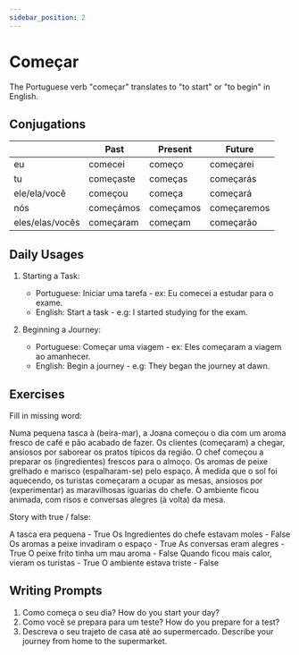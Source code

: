 ```yaml
---
sidebar_position: 2
---
```


# Começar

The Portuguese verb "começar" translates to "to start" or "to begin" in English.

## Conjugations

|                 | Past      | Present   | Future      |
| --------------- | --------- | --------- | ----------- |
| eu              | comecei   | começo    | começarei   |
| tu              | começaste | começas   | começarás   |
| ele/ela/você    | começou   | começa    | começará    |
| nós             | começámos | começamos | começaremos |
| eles/elas/vocês | começaram | começam   | começarão   |

## Daily Usages

1. Starting a Task:

   - Portuguese: Iniciar uma tarefa - ex: Eu comecei a estudar para o exame.
   - English: Start a task - e.g: I started studying for the exam.

2. Beginning a Journey:

   - Portuguese: Começar uma viagem - ex: Eles começaram a viagem ao amanhecer.
   - English: Begin a journey - e.g: They began the journey at dawn.

## Exercises

Fill in missing word:

Numa pequena tasca à (beira-mar), a Joana começou o dia com um aroma fresco de café e pão acabado de fazer. Os clientes (começaram) a chegar, ansiosos por saborear os pratos típicos da região. O chef começou a preparar os (ingredientes) frescos para o almoço. Os aromas de peixe grelhado e marisco (espalharam-se) pelo espaço. À medida que o sol foi aquecendo, os turistas começaram a ocupar as mesas, ansiosos por (experimentar) as maravilhosas iguarias do chefe. O ambiente ficou animada, com risos e conversas alegres (à volta) da mesa.

Story with true / false:

A tasca era pequena - True
Os Ingredientes do chefe estavam moles - False
Os aromas a peixe invadiram o espaço - True
As conversas eram alegres - True
O peixe frito tinha um mau aroma - False
Quando ficou mais calor, vieram os turistas - True
O ambiente estava triste - False

## Writing Prompts

1. Como começa o seu dia? How do you start your day?
2. Como você se prepara para um teste? How do you prepare for a test?
3. Descreva o seu trajeto de casa até ao supermercado. Describe your journey from home to the supermarket.
